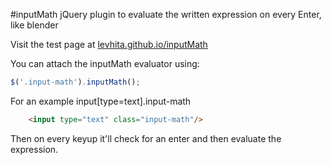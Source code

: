 #inputMath
jQuery plugin to evaluate the written expression on every Enter, like blender 

Visit the test page at [levhita.github.io/inputMath](https://levhita.github.io/inputMath/)

You can attach the inputMath evaluator using:
```js
$('.input-math').inputMath();
```

For an example input[type=text].input-math
```html
    <input type="text" class="input-math"/>
```
    
Then on every keyup it'll check for an enter and then evaluate the expression.
